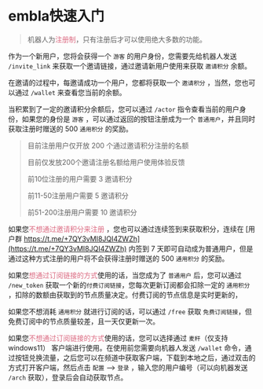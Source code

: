 # embla快速入门

> 机器人为<font color="#dc6b82">注册制</font>，只有注册后才可以使用绝大多数的功能。

作为一个新用户，您将会获得一个 `游客` 的用户身份，您需要先给机器人发送 `/invite_link`
来获取一个邀请链接，通过邀请新用户使用来获取 `邀请积分` 余额。

在邀请的过程中，每邀请成功一个用户，您都将获取一个 `邀请积分` ，当然，您也可以通过 `/wallet` 来查看您当前的余额。

当积累到了一定的邀请积分余额后，您可以通过 `/actor` 指令查看当前的用户身份，如果您的身份是 `游客`
，可以通过返回的按钮注册成为一个 `普通用户`，并且同时获取注册时赠送的 500 `通用积分` 的奖励。

> 目前注册用户仅开放 200 个通过邀请积分注册的名额
>
> 目前仅发放200个邀请注册名额给用户使用体验反馈
>
> 前10位注册的用户需要 3 邀请积分
>
> 前11-50注册用户需要 5 邀请积分
>
> 前51-200注册用户需要 10 邀请积分

如果您<font color="#dc6b82">不想通过邀请积分来注册</font>
，您也可以通过连续签到来获取积分，连续在 [用户群 https://t.me/+7QY3vMI8JQI4ZWZh](https://t.me/+7QY3vMI8JQI4ZWZh)
内签到 7 天即可自动成为普通用户，但是通过这种方式注册的用户将不会获得注册时赠送的 500 `通用积分` 的奖励。

如果您<font color="#dc6b82">想通过订阅链接的方式</font>使用的话，当您成为了 `普通用户` 后，您可以通过 `/new_token`
获取一个新的`付费订阅链接`，您每次更新订阅都会扣除一定的 `通用积分`
，扣除的数额由获取到的节点质量决定。付费订阅的节点信息是实时更新的，

如果您不想消耗 `通用积分` 就进行订阅的话，可以通过 `/free` 获取 `免费订阅链接`，但免费订阅中的节点质量较差，且一天仅更新一次。

如果您<font color="#dc6b82">不想通过订阅链接的方式</font>使用的话，您可以选择通过 `麦秆`（仅支持 windows11）
客户端进行使用。在使用前您需要向机器人发送 `/wallet` 命令，通过按钮兑换流量，之后您可以在频道中获取客户端，下载到本地之后，通过双击的方式打开客户端，然后点击 `配置` --> `登录` ，输入您的用户编号（可以向机器发送 `/arch` 获取），登录后会自动获取节点。

